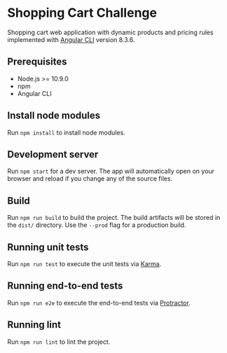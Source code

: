 # Shopping Cart Challenge

Shopping cart web application with dynamic products and pricing rules implemented with [Angular CLI](https://github.com/angular/angular-cli) version 8.3.6.

## Prerequisites
- Node.js >= 10.9.0
- npm
- Angular CLI

## Install node modules

Run `npm install` to install node modules.

## Development server

Run `npm start` for a dev server. The app will automatically open on your browser and reload if you change any of the source files.

## Build

Run `npm run build` to build the project. The build artifacts will be stored in the `dist/` directory. Use the `--prod` flag for a production build.

## Running unit tests

Run `npm run test` to execute the unit tests via [Karma](https://karma-runner.github.io).

## Running end-to-end tests

Run `npm run e2e` to execute the end-to-end tests via [Protractor](http://www.protractortest.org/).

## Running lint

Run `npm run lint` to lint the project.
